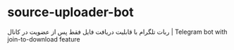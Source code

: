 # source-uploader-bot
ربات تلگرام با قابلیت دریافت فایل فقط پس از عضویت در کانال | Telegram bot with join-to-download feature
